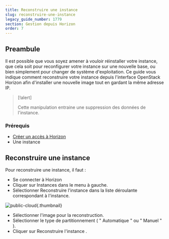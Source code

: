 ```yaml
---
title: Reconstruire une instance
slug: reconstruire-une-instance
legacy_guide_number: 1779
section: Gestion depuis Horizon
order: 7
---
```



## Preambule
Il est possible que vous soyez amener à vouloir réinstaller votre instance, que cela soit pour reconfigurer votre instance sur une nouvelle base, ou bien simplement pour changer de système d'exploitation. Ce guide vous indique comment reconstruire votre instance depuis l'interface OpenStack Horizon afin d'installer une nouvelle image tout en gardant la même adresse IP.



> [!alert]
>
> Cette manipulation entraine une suppression des données de l'instance.
> 


### Prérequis
- [Créer un accès à Horizon](../creer-un-acces-a-horizon/)
- Une instance


## Reconstruire une instance
Pour reconstruire une instance, il faut :

- Se connecter à Horizon
- Cliquer sur Instances dans le menu à gauche.
- Sélectionner Reconstruire l'instance dans la liste déroulante correspondant à l'instance.


![public-cloud](images/2653.png){.thumbnail}

- Sélectionner l'image pour la reconstruction.
- Sélectionner le type de partitionnement ( " Automatique " ou " Manuel " ).
- Cliquer sur Reconstruire l'instance .

